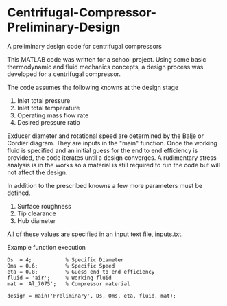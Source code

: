 # Centrifugal-Compressor-Preliminary-Design
A preliminary design code for centrifugal compressors

This MATLAB code was written for a school project. Using some basic thermodynamic and fluid mechanics concepts, a design process was developed for a centrifugal compressor.

The code assumes the following knowns at the design stage
  1. Inlet total pressure
  2. Inlet total temperature
  3. Operating mass flow rate
  4. Desired pressure ratio

Exducer diameter and rotational speed are determined by the Balje or Cordier diagram. They are inputs in the "main" function. Once the working fluid is specified and an initial guess for the end to end efficiency is provided, the code iterates until a design converges. A rudimentary stress analysis is in the works so a material is still required to run the code but will not affect the design.

In addition to the prescribed knowns a few more parameters must be defined.
  1. Surface roughness
  2. Tip clearance
  3. Hub diameter

All of these values are specified in an input text file, inputs.txt.

Example function execution

```
Ds  = 4;           % Specific Diameter
Oms = 0.6;         % Specific Speed
eta = 0.8;         % Guess end to end efficiency
fluid = 'air';     % Working fluid
mat = 'Al_7075';   % Compressor material

design = main('Preliminary', Ds, Oms, eta, fluid, mat);
```
